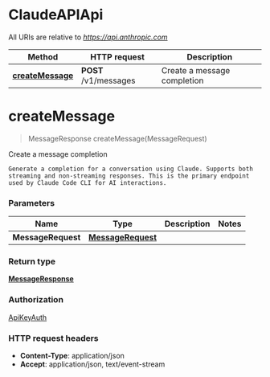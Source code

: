 # ClaudeAPIApi

All URIs are relative to *https://api.anthropic.com*

| Method | HTTP request | Description |
|------------- | ------------- | -------------|
| [**createMessage**](ClaudeAPIApi.md#createMessage) | **POST** /v1/messages | Create a message completion |


<a name="createMessage"></a>
# **createMessage**
> MessageResponse createMessage(MessageRequest)

Create a message completion

    Generate a completion for a conversation using Claude. Supports both streaming and non-streaming responses. This is the primary endpoint used by Claude Code CLI for AI interactions. 

### Parameters

|Name | Type | Description  | Notes |
|------------- | ------------- | ------------- | -------------|
| **MessageRequest** | [**MessageRequest**](../Models/MessageRequest.md)|  | |

### Return type

[**MessageResponse**](../Models/MessageResponse.md)

### Authorization

[ApiKeyAuth](../README.md#ApiKeyAuth)

### HTTP request headers

- **Content-Type**: application/json
- **Accept**: application/json, text/event-stream

